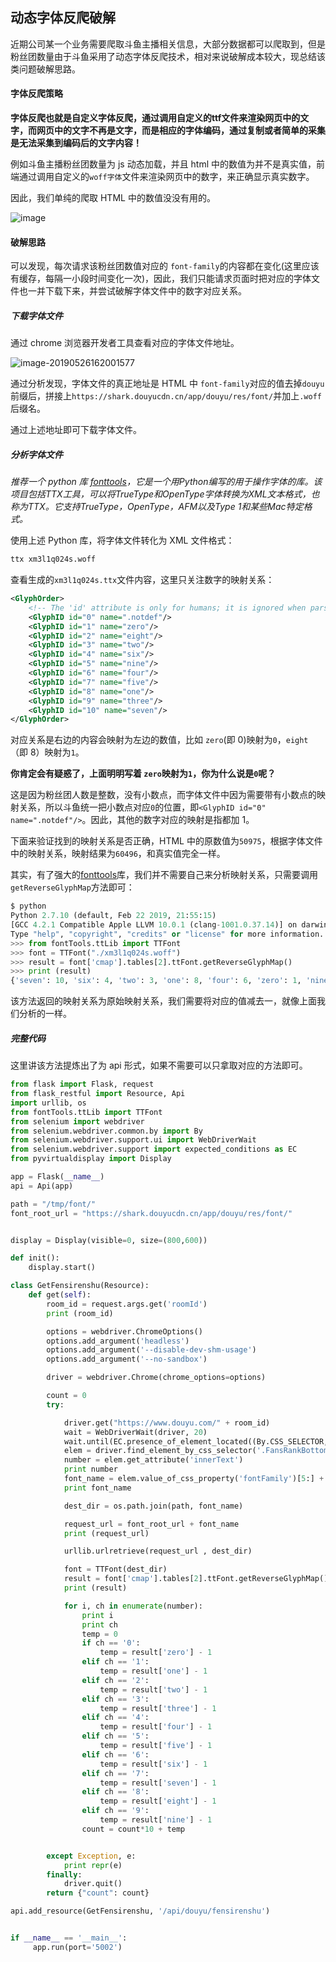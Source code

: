 ## 动态字体反爬破解

近期公司某一个业务需要爬取斗鱼主播相关信息，大部分数据都可以爬取到，但是粉丝团数量由于斗鱼采用了动态字体反爬技术，相对来说破解成本较大，现总结该类问题破解思路。

#### 字体反爬策略

**字体反爬也就是自定义字体反爬，通过调用自定义的ttf文件来渲染网页中的文字，而网页中的文字不再是文字，而是相应的字体编码，通过复制或者简单的采集是无法采集到编码后的文字内容！**

例如斗鱼主播粉丝团数量为 js 动态加载，并且 html 中的数值为并不是真实值，前端通过调用自定义的``woff字体``文件来渲染网页中的数字，来正确显示真实数字。

因此，我们单纯的爬取 HTML 中的数值没没有用的。

![image](<http://image.yoyadoc.com/blog/2019-06-11-063910.png>)

#### 破解思路

可以发现，每次请求该粉丝团数值对应的 `font-family`的内容都在变化(这里应该有缓存，每隔一小段时间变化一次)，因此，我们只能请求页面时把对应的字体文件也一并下载下来，并尝试破解字体文件中的数字对应关系。

##### 下载字体文件

通过 chrome 浏览器开发者工具查看对应的字体文件地址。

![image-20190526162001577](<http://image.yoyadoc.com/blog/2019-06-11-063731.png>)

通过分析发现，字体文件的真正地址是 HTML 中 `font-family`对应的值去掉`douyu`前缀后，拼接上`https://shark.douyucdn.cn/app/douyu/res/font/`并加上`.woff`后缀名。

通过上述地址即可下载字体文件。

##### 分析字体文件

*推荐一个 python 库 [fonttools](https://github.com/fonttools/fonttools)，它是一个用Python编写的用于操作字体的库。该项目包括TTX工具，可以将TrueType和OpenType字体转换为XML文本格式，也称为TTX。它支持TrueType，OpenType，AFM以及Type 1和某些Mac特定格式。*

使用上述 Python 库，将字体文件转化为 XML 文件格式：

```python
ttx xm3l1q024s.woff
```

查看生成的`xm3l1q024s.ttx`文件内容，这里只关注数字的映射关系：

```xml
<GlyphOrder>
    <!-- The 'id' attribute is only for humans; it is ignored when parsed. -->
    <GlyphID id="0" name=".notdef"/>
    <GlyphID id="1" name="zero"/>
    <GlyphID id="2" name="eight"/>
    <GlyphID id="3" name="two"/>
    <GlyphID id="4" name="six"/>
    <GlyphID id="5" name="nine"/>
    <GlyphID id="6" name="four"/>
    <GlyphID id="7" name="five"/>
    <GlyphID id="8" name="one"/>
    <GlyphID id="9" name="three"/>
    <GlyphID id="10" name="seven"/>
</GlyphOrder>
```

对应关系是右边的内容会映射为左边的数值，比如 `zero`(即 0)映射为`0`，`eight`（即 8）映射为`1`。

**你肯定会有疑惑了，上面明明写着 `zero`映射为`1`，你为什么说是`0`呢？**

这是因为粉丝团人数是整数，没有小数点，而字体文件中因为需要带有小数点的映射关系，所以斗鱼统一把小数点对应`0`的位置，即`<GlyphID id="0" name=".notdef"/>`。因此，其他的数字对应的映射是指都加 1。

下面来验证找到的映射关系是否正确，HTML 中的原数值为`50975`，根据字体文件中的映射关系，映射结果为`60496`，和真实值完全一样。

其实，有了强大的[fonttools](https://github.com/fonttools/fonttools)库，我们并不需要自己来分析映射关系，只需要调用`getReverseGlyphMap`方法即可：

```python
$ python
Python 2.7.10 (default, Feb 22 2019, 21:55:15) 
[GCC 4.2.1 Compatible Apple LLVM 10.0.1 (clang-1001.0.37.14)] on darwin
Type "help", "copyright", "credits" or "license" for more information.
>>> from fontTools.ttLib import TTFont
>>> font = TTFont("./xm3l1q024s.woff")
>>> result = font['cmap'].tables[2].ttFont.getReverseGlyphMap()
>>> print (result)
{'seven': 10, 'six': 4, 'two': 3, 'one': 8, 'four': 6, 'zero': 1, 'nine': 5, '.notdef': 0, 'five': 7, 'eight': 2, 'three': 9}
```

该方法返回的映射关系为原始映射关系，我们需要将对应的值减去一，就像上面我们分析的一样。

##### 完整代码

这里讲该方法提炼出了为 api 形式，如果不需要可以只拿取对应的方法即可。

```python
from flask import Flask, request
from flask_restful import Resource, Api
import urllib, os
from fontTools.ttLib import TTFont
from selenium import webdriver
from selenium.webdriver.common.by import By
from selenium.webdriver.support.ui import WebDriverWait
from selenium.webdriver.support import expected_conditions as EC
from pyvirtualdisplay import Display

app = Flask(__name__)
api = Api(app)

path = "/tmp/font/"
font_root_url = "https://shark.douyucdn.cn/app/douyu/res/font/"


display = Display(visible=0, size=(800,600))

def init():
    display.start()

class GetFensirenshu(Resource):
    def get(self):
        room_id = request.args.get('roomId')
        print (room_id)

        options = webdriver.ChromeOptions()
        options.add_argument('headless')
        options.add_argument('--disable-dev-shm-usage')
        options.add_argument('--no-sandbox')

        driver = webdriver.Chrome(chrome_options=options)

        count = 0
        try:

            driver.get("https://www.douyu.com/" + room_id)
            wait = WebDriverWait(driver, 20)
            wait.until(EC.presence_of_element_located((By.CSS_SELECTOR, ".FansRankBottom-yellow")))
            elem = driver.find_element_by_css_selector('.FansRankBottom-yellow')
            number = elem.get_attribute('innerText')
            print number
            font_name = elem.value_of_css_property('fontFamily')[5:] + ".woff"
            print font_name

            dest_dir = os.path.join(path, font_name)

            request_url = font_root_url + font_name
            print (request_url)

            urllib.urlretrieve(request_url , dest_dir)

            font = TTFont(dest_dir)
            result = font['cmap'].tables[2].ttFont.getReverseGlyphMap()
            print (result)

            for i, ch in enumerate(number):
                print i
                print ch
                temp = 0
                if ch == '0':
                    temp = result['zero'] - 1
                elif ch == '1':
                    temp = result['one'] - 1
                elif ch == '2':
                    temp = result['two'] - 1
                elif ch == '3':
                    temp = result['three'] - 1
                elif ch == '4':
                    temp = result['four'] - 1
                elif ch == '5':
                    temp = result['five'] - 1
                elif ch == '6':
                    temp = result['six'] - 1
                elif ch == '7':
                    temp = result['seven'] - 1
                elif ch == '8':
                    temp = result['eight'] - 1
                elif ch == '9':
                    temp = result['nine'] - 1
                count = count*10 + temp


        except Exception, e:
            print repr(e)
        finally:
            driver.quit()
        return {"count": count}

api.add_resource(GetFensirenshu, '/api/douyu/fensirenshu')


if __name__ == '__main__':
     app.run(port='5002')
```



